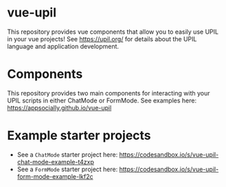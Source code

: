 # vue-upil
 
This repository provides vue components that allow you to easily use UPIL in your vue projects! See https://upil.org/ for details about the UPIL language and application development.

# Components

This repository provides two main components for interacting with your UPIL scripts in either ChatMode or FormMode. See examples here: https://appsocially.github.io/vue-upil

# Example starter projects

- See a `ChatMode` starter project here: https://codesandbox.io/s/vue-upil-chat-mode-example-t4zxp
- See a `FormMode` starter project here: https://codesandbox.io/s/vue-upil-form-mode-example-lkf2c
